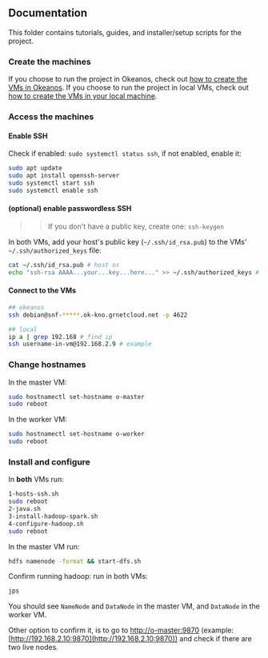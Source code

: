 ## Documentation

This folder contains tutorials, guides, and installer/setup scripts for the project.


### Create the machines

If you choose to run the project in Okeanos, check out [how to create the VMs in Okeanos](https://github.com/ntua-el20439/Big-Data-HDFS-Ray-vs-Spark/blob/main/documentation/tutorials/create-okeanos.md).
If you choose to run the project in local VMs, check out [how to create the VMs in your local machine](https://github.com/ntua-el20439/Big-Data-HDFS-Ray-vs-Spark/blob/main/documentation/tutorials/create-local.md).


### Access the machines

#### Enable SSH

Check if enabled: `sudo systemctl status ssh`, if not enabled, enable it:
```bash
sudo apt update
sudo apt install openssh-server
sudo systemctl start ssh
sudo systemctl enable ssh
```

#### (optional) enable passwordless SSH

>> If you don't have a public key, create one: `ssh-keygen`

In both VMs, add your host's public key (`~/.ssh/id_rsa.pub`) to the VMs' `~/.ssh/authorized_keys` file:
```bash
cat ~/.ssh/id_rsa.pub # host os
echo "ssh-rsa AAAA...your...key...here..." >> ~/.ssh/authorized_keys # VM
```

#### Connect to the VMs

```bash
## okeanos
ssh debian@snf-*****.ok-kno.grnetcloud.net -p 4622

## local
ip a | grep 192.168 # find ip
ssh username-in-vm@192.168.2.9 # example
```


### Change hostnames

In the master VM:
```bash
sudo hostnamectl set-hostname o-master
sudo reboot
```

In the worker VM:
```bash
sudo hostnamectl set-hostname o-worker
sudo reboot
```


### Install and configure

In **both** VMs run:
```bash
1-hosts-ssh.sh
sudo reboot
2-java.sh
3-install-hadoop-spark.sh
4-configure-hadoop.sh
sudo reboot
```

In the master VM run:
```bash
hdfs namenode -format && start-dfs.sh
```

Confirm running hadoop: run in both VMs:
```bash
jps
```
You should see `NameNode` and `DataNode` in the master VM, and `DataNode` in the worker VM.

Other option to confirm it, is to go to [http://o-master:9870](http://o-master:9870)
(example: [http://192.168.2.10:9870](http://192.168.2.10:9870)) and check if there are two live nodes.


